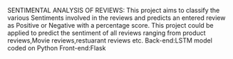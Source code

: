 SENTIMENTAL ANALYSIS OF REVIEWS:
This project aims to classify the various Sentiments involved in the reviews and predicts an entered review as Positive or Negative with a percentage score.
This project could be applied to predict the sentiment of all reviews ranging from product reviews,Movie reviews,restuarant reviews etc.
Back-end:LSTM model coded on Python
Front-end:Flask
